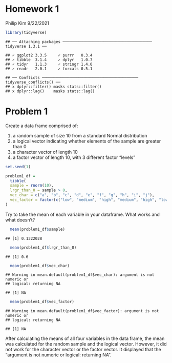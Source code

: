 Homework 1
================
Philip Kim
9/22/2021

``` r
library(tidyverse)
```

    ## ── Attaching packages ─────────────────────────────────────── tidyverse 1.3.1 ──

    ## ✓ ggplot2 3.3.5     ✓ purrr   0.3.4
    ## ✓ tibble  3.1.4     ✓ dplyr   1.0.7
    ## ✓ tidyr   1.1.3     ✓ stringr 1.4.0
    ## ✓ readr   2.0.1     ✓ forcats 0.5.1

    ## ── Conflicts ────────────────────────────────────────── tidyverse_conflicts() ──
    ## x dplyr::filter() masks stats::filter()
    ## x dplyr::lag()    masks stats::lag()

# Problem 1

Create a data frame comprised of:

1.  a random sample of size 10 from a standard Normal distribution
2.  a logical vector indicating whether elements of the sample are
    greater than 0
3.  a character vector of length 10
4.  a factor vector of length 10, with 3 different factor “levels”

``` r
set.seed(1)

problem1_df = 
  tibble(
  sample = rnorm(10),
  lrgr_than_0 = sample > 0,
  vec_char = c("a", "b", "c", "d", "e", "f", "g", "h", "i", "j"),
  vec_factor = factor(c("low", "medium", "high", "medium", "high", "low", "low", "medium", "high", "high"))
)
```

Try to take the mean of each variable in your dataframe. What works and
what doesn’t?

``` r
  mean(problem1_df$sample)
```

    ## [1] 0.1322028

``` r
  mean(problem1_df$lrgr_than_0)
```

    ## [1] 0.6

``` r
  mean(problem1_df$vec_char)
```

    ## Warning in mean.default(problem1_df$vec_char): argument is not numeric or
    ## logical: returning NA

    ## [1] NA

``` r
  mean(problem1_df$vec_factor)
```

    ## Warning in mean.default(problem1_df$vec_factor): argument is not numeric or
    ## logical: returning NA

    ## [1] NA

After calculating the means of all four variables in the data frame, the
mean was calculated for the random sample and the logical vector.
However, it did not work for the character vector or the factor vector.
It displayed that the “argument is not numeric or logical: returning
NA”.
